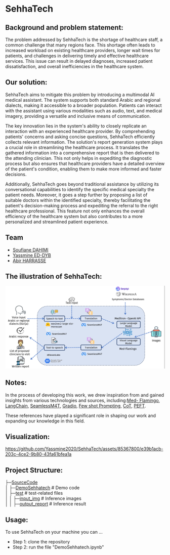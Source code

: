 # SehhaTech

## Background and problem statement:

The problem addressed by SehhaTech is the shortage of healthcare staff, a common challenge that many regions face. This shortage often leads to increased workload on existing healthcare providers, longer wait times for patients, and challenges in delivering timely and effective healthcare services. This issue can result in delayed diagnoses, increased patient dissatisfaction, and overall inefficiencies in the healthcare system.

## Our solution:

SehhaTech aims to mitigate this problem by introducing a multimodal AI medical assistant. The system supports both standard Arabic and regional dialects, making it accessible to a broader population. Patients can interact with the assistant using various modalities such as audio, text, and medical imagery, providing a versatile and inclusive means of communication.

The key innovation lies in the system's ability to closely replicate an interaction with an experienced healthcare provider. By comprehending patients' concerns and asking concise questions, SehhaTech efficiently collects relevant information. The solution's report generation system plays a crucial role in streamlining the healthcare process. It translates the gathered information into a comprehensive report that is then delivered to the attending clinician. This not only helps in expediting the diagnostic process but also ensures that healthcare providers have a detailed overview of the patient's condition, enabling them to make more informed and faster decisions.

Additionally, SehhaTech goes beyond traditional assistance by utilizing its conversational capabilities to identify the specific medical specialty the patient needs. Moreover, it goes a step further by proposing a list of suitable doctors within the identified specialty, thereby facilitating the patient's decision-making process and expediting the referral to the right healthcare professional. This feature not only enhances the overall efficiency of the healthcare system but also contributes to a more personalized and streamlined patient experience.
## Team

-  [Soufiane DAHIMI](https://www.linkedin.com/in/soufiane-dahimi/)
-  [Yassmine ED-DYB](https://www.linkedin.com/in/yassmineeddyb/)
-  [Abir HARRASSE](https://www.linkedin.com/in/abir-harrasse-a5120b20a/)

## The illustration of SehhaTech:

<p align="center">
  <img src="overview.png" alt="System's Architecture">
</p>

## Notes:

In the process of developing this work, we drew inspiration from and gained insights from various technologies and sources, including:[Med- Flamingo](https://arxiv.org/pdf/2307.15189v1.pdf), [LangChain](https://python.langchain.com/docs/get_started/introduction), [SeamlessM4T](https://github.com/facebookresearch/seamless_communication), [Gradio](https://www.gradio.app/), [Few shot Prompting](https://promptengineering.org/master-prompting-concepts-zero-shot-and-few-shot-prompting/#:~:text=What%20is%20Few%2DShot%20Prompting,examples%20of%20input%2Doutput%20pairs), [CoT](https://cobusgreyling.medium.com/chain-of-thought-prompting-in-llms-1077164edf97), [PEFT](https://github.com/huggingface/peft). <br>
    
These references have played a significant role in shaping our work and expanding our knowledge in this field.

## Visualization:

https://github.com/Yassmine2020/SehhaTech/assets/85367800/e39b1acb-203c-4ce2-9b80-43fa61bfea1a

## Project Structure:

 ├─[SourceCode](Source%20Code)<br>
 │ ├─[DemoSehhatech](Source%20Code/DemoSehhatech.ipynb)   # Demo code <br>
 │ ├─[test](Source%20Code/test)  # test-related files <br>
 │ │ ├─[input_img](Source%20Code/test/input_img)   # Inference images <br>
 │ │ ├─[output_report](Source%20Code/test/output_report)   # Inference result <br>

## Usage:

To use SehhaTech on your machine you can …

  - Step 1: clone the repository
  - Step 2: run the file "DemoSehhatech.ipynb"
